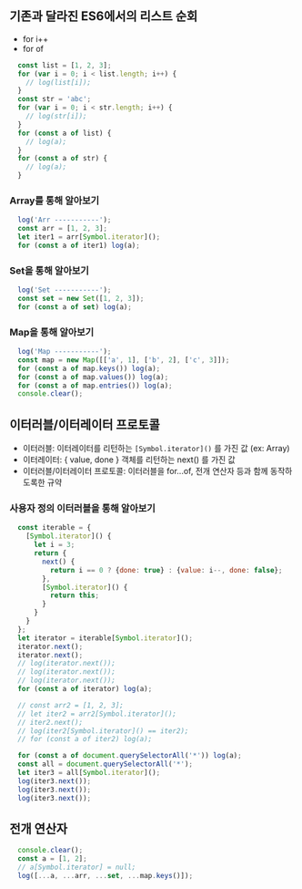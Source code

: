 ## 기존과 달라진 ES6에서의 리스트 순회
- for i++
- for of

```javascript
  const list = [1, 2, 3];
  for (var i = 0; i < list.length; i++) {
    // log(list[i]);
  }
  const str = 'abc';
  for (var i = 0; i < str.length; i++) {
    // log(str[i]);
  }
  for (const a of list) {
    // log(a);
  }
  for (const a of str) {
    // log(a);
  }
```

### Array를 통해 알아보기

```javascript
  log('Arr -----------');
  const arr = [1, 2, 3];
  let iter1 = arr[Symbol.iterator]();
  for (const a of iter1) log(a);
```

### Set을 통해 알아보기

```javascript
  log('Set -----------');
  const set = new Set([1, 2, 3]);
  for (const a of set) log(a);
```

### Map을 통해 알아보기

```javascript
  log('Map -----------');
  const map = new Map([['a', 1], ['b', 2], ['c', 3]]);
  for (const a of map.keys()) log(a);
  for (const a of map.values()) log(a);
  for (const a of map.entries()) log(a);
  console.clear();
```

## 이터러블/이터레이터 프로토콜
- 이터러블: 이터레이터를 리턴하는 `[Symbol.iterator]()` 를 가진 값 (ex: Array)
- 이터레이터: { value, done } 객체를 리턴하는 next() 를 가진 값
- 이터러블/이터레이터 프로토콜: 이터러블을 for...of, 전개 연산자 등과 함께 동작하도록한 규약

### 사용자 정의 이터러블을 통해 알아보기

```javascript
  const iterable = {
    [Symbol.iterator]() {
      let i = 3;
      return {
        next() {
          return i == 0 ? {done: true} : {value: i--, done: false};
        },
        [Symbol.iterator]() {
          return this;
        }
      }
    }
  };
  let iterator = iterable[Symbol.iterator]();
  iterator.next();
  iterator.next();
  // log(iterator.next());
  // log(iterator.next());
  // log(iterator.next());
  for (const a of iterator) log(a);

  // const arr2 = [1, 2, 3];
  // let iter2 = arr2[Symbol.iterator]();
  // iter2.next();
  // log(iter2[Symbol.iterator]() == iter2);
  // for (const a of iter2) log(a);

  for (const a of document.querySelectorAll('*')) log(a);
  const all = document.querySelectorAll('*');
  let iter3 = all[Symbol.iterator]();
  log(iter3.next());
  log(iter3.next());
  log(iter3.next());
```

## 전개 연산자

```javascript
  console.clear();
  const a = [1, 2];
  // a[Symbol.iterator] = null;
  log([...a, ...arr, ...set, ...map.keys()]);
```